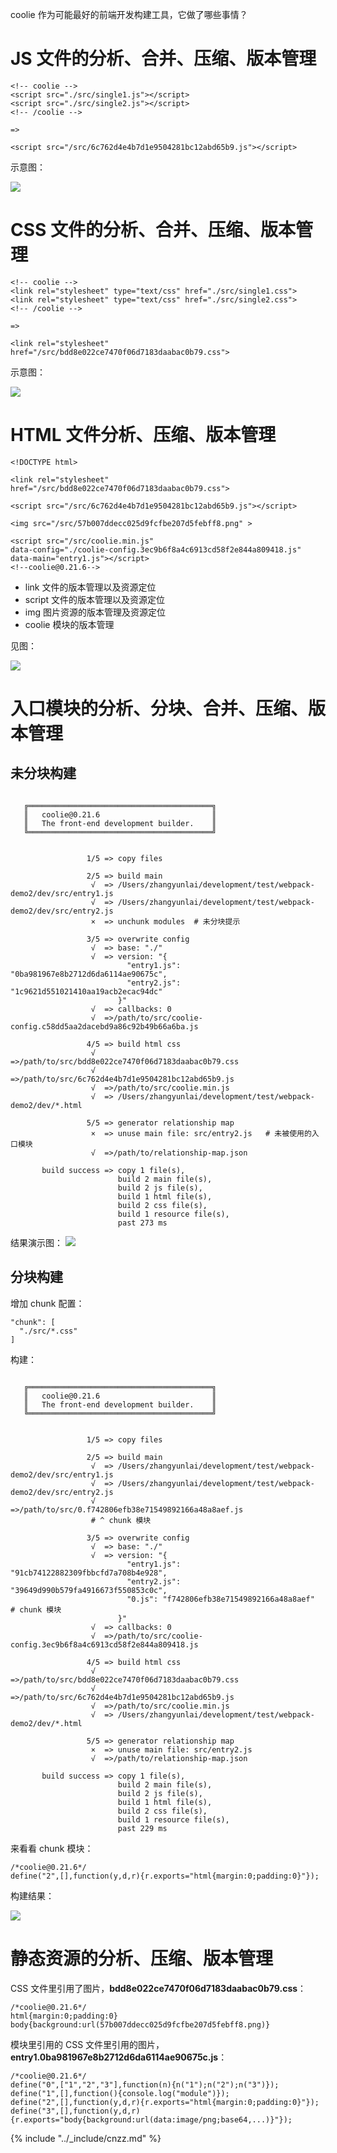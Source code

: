 coolie 作为可能最好的前端开发构建工具，它做了哪些事情？

# JS 文件的分析、合并、压缩、版本管理
```
<!-- coolie -->
<script src="./src/single1.js"></script>
<script src="./src/single2.js"></script>
<!-- /coolie -->

=>

<script src="/src/6c762d4e4b7d1e9504281bc12abd65b9.js"></script>
```

示意图：

[![](http://s1.momo.moda/2015/06/28/b337e84de8752b27eda3a12363109e80.jpg)](http://s1.momo.moda/2015/06/28/b337e84de8752b27eda3a12363109e80.jpg)


# CSS 文件的分析、合并、压缩、版本管理
```
<!-- coolie -->
<link rel="stylesheet" type="text/css" href="./src/single1.css">
<link rel="stylesheet" type="text/css" href="./src/single2.css">
<!-- /coolie -->

=>

<link rel="stylesheet" href="/src/bdd8e022ce7470f06d7183daabac0b79.css">
```

示意图：

[![](http://s1.momo.moda/2015/06/28/11b9842e0a271ff252c1903e7132cd68.jpg)](http://s1.momo.moda/2015/06/28/11b9842e0a271ff252c1903e7132cd68.jpg)


# HTML 文件分析、压缩、版本管理
```
<!DOCTYPE html>

<link rel="stylesheet" href="/src/bdd8e022ce7470f06d7183daabac0b79.css">

<script src="/src/6c762d4e4b7d1e9504281bc12abd65b9.js"></script>

<img src="/src/57b007ddecc025d9fcfbe207d5febff8.png" >

<script src="/src/coolie.min.js" 
data-config="./coolie-config.3ec9b6f8a4c6913cd58f2e844a809418.js" 
data-main="entry1.js"></script>
<!--coolie@0.21.6-->
```

- link 文件的版本管理以及资源定位
- script 文件的版本管理以及资源定位
- img 图片资源的版本管理及资源定位
- coolie 模块的版本管理

见图：

[![](http://s1.momo.moda/2015/06/28/f770b62bc8f42a0b66751fe636fc6eb0.jpg)](http://s1.momo.moda/2015/06/28/f770b62bc8f42a0b66751fe636fc6eb0.jpg)

# 入口模块的分析、分块、合并、压缩、版本管理
## 未分块构建
```

   ╔═════════════════════════════════════════╗
   ║   coolie@0.21.6                         ║
   ║   The front-end development builder.    ║
   ╚═════════════════════════════════════════╝


                 1/5 => copy files

                 2/5 => build main
                  √  => /Users/zhangyunlai/development/test/webpack-demo2/dev/src/entry1.js
                  √  => /Users/zhangyunlai/development/test/webpack-demo2/dev/src/entry2.js
                  ×  => unchunk modules  # 未分块提示

                 3/5 => overwrite config
                  √  => base: "./"
                  √  => version: "{
                          "entry1.js": "0ba981967e8b2712d6da6114ae90675c",
                          "entry2.js": "1c9621d551021410aa19acb2ecac94dc"
                        }"
                  √  => callbacks: 0
                  √  =>/path/to/src/coolie-config.c58dd5aa2dacebd9a86c92b49b66a6ba.js

                 4/5 => build html css
                  √  =>/path/to/src/bdd8e022ce7470f06d7183daabac0b79.css
                  √  =>/path/to/src/6c762d4e4b7d1e9504281bc12abd65b9.js
                  √  =>/path/to/src/coolie.min.js
                  √  => /Users/zhangyunlai/development/test/webpack-demo2/dev/*.html

                 5/5 => generator relationship map
                  ×  => unuse main file: src/entry2.js   # 未被使用的入口模块
                  √  =>/path/to/relationship-map.json

       build success => copy 1 file(s),
                        build 2 main file(s),
                        build 2 js file(s),
                        build 1 html file(s),
                        build 2 css file(s),
                        build 1 resource file(s),
                        past 273 ms

```

结果演示图：
[![](http://s1.momo.moda/2015/06/28/fde9264cf376fffe2ee4ddf4a988880d.jpg)](http://s1.momo.moda/2015/06/28/fde9264cf376fffe2ee4ddf4a988880d.jpg)


## 分块构建
增加 chunk 配置：
```
"chunk": [
  "./src/*.css"
]
```
构建：
```

   ╔═════════════════════════════════════════╗
   ║   coolie@0.21.6                         ║
   ║   The front-end development builder.    ║
   ╚═════════════════════════════════════════╝


                 1/5 => copy files

                 2/5 => build main
                  √  => /Users/zhangyunlai/development/test/webpack-demo2/dev/src/entry1.js
                  √  => /Users/zhangyunlai/development/test/webpack-demo2/dev/src/entry2.js
                  √  =>/path/to/src/0.f742806efb38e71549892166a48a8aef.js
                  # ^ chunk 模块

                 3/5 => overwrite config
                  √  => base: "./"
                  √  => version: "{
                          "entry1.js": "91cb74122882309fbbcfd7a708b4e928",
                          "entry2.js": "39649d990b579fa4916673f550853c0c",
                          "0.js": "f742806efb38e71549892166a48a8aef"  # chunk 模块
                        }"
                  √  => callbacks: 0
                  √  =>/path/to/src/coolie-config.3ec9b6f8a4c6913cd58f2e844a809418.js

                 4/5 => build html css
                  √  =>/path/to/src/bdd8e022ce7470f06d7183daabac0b79.css
                  √  =>/path/to/src/6c762d4e4b7d1e9504281bc12abd65b9.js
                  √  =>/path/to/src/coolie.min.js
                  √  => /Users/zhangyunlai/development/test/webpack-demo2/dev/*.html

                 5/5 => generator relationship map
                  ×  => unuse main file: src/entry2.js
                  √  =>/path/to/relationship-map.json

       build success => copy 1 file(s),
                        build 2 main file(s),
                        build 2 js file(s),
                        build 1 html file(s),
                        build 2 css file(s),
                        build 1 resource file(s),
                        past 229 ms

```
来看看 chunk 模块：
```
/*coolie@0.21.6*/
define("2",[],function(y,d,r){r.exports="html{margin:0;padding:0}"});
```
构建结果：

[![](http://s1.momo.moda/2015/06/27/6faa8040da20ef399b63a72d0e4ab575.jpg)](http://s1.momo.moda/2015/06/27/6faa8040da20ef399b63a72d0e4ab575.jpg)

# 静态资源的分析、压缩、版本管理
CSS 文件里引用了图片，**bdd8e022ce7470f06d7183daabac0b79.css**：
```
/*coolie@0.21.6*/
html{margin:0;padding:0}
body{background:url(57b007ddecc025d9fcfbe207d5febff8.png)}
```

模块里引用的 CSS 文件里引用的图片，**entry1.0ba981967e8b2712d6da6114ae90675c.js**：
```
/*coolie@0.21.6*/
define("0",["1","2","3"],function(n){n("1");n("2");n("3")});
define("1",[],function(){console.log("module")});
define("2",[],function(y,d,r){r.exports="html{margin:0;padding:0}"});
define("3",[],function(y,d,r){r.exports="body{background:url(data:image/png;base64,...)}"});
```


{% include "../_include/cnzz.md" %}


